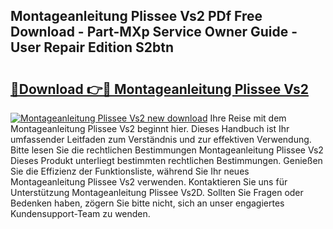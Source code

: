 ## Montageanleitung Plissee Vs2 PDf Free Download - Part-MXp Service Owner Guide - User Repair Edition S2btn

# <h2><a href="http://df8th6s.blite.top/?on=Montageanleitung+Plissee+Vs2">🔗Download 👉🔴 Montageanleitung Plissee Vs2</a></h2>

[![Montageanleitung Plissee Vs2 new download](https://i.imgur.com/lujVjoI.png)](http://df8th6s.blite.top/?on=Montageanleitung+Plissee+Vs2)
Ihre Reise mit dem Montageanleitung Plissee Vs2 beginnt hier. Dieses Handbuch ist Ihr umfassender Leitfaden zum Verständnis und zur effektiven Verwendung. Bitte lesen Sie die rechtlichen Bestimmungen Montageanleitung Plissee Vs2 Dieses Produkt unterliegt bestimmten rechtlichen Bestimmungen. Genießen Sie die Effizienz der Funktionsliste, während Sie Ihr neues Montageanleitung Plissee Vs2 verwenden. Kontaktieren Sie uns für Unterstützung Montageanleitung Plissee Vs2D. Sollten Sie Fragen oder Bedenken haben, zögern Sie bitte nicht, sich an unser engagiertes Kundensupport-Team zu wenden.
